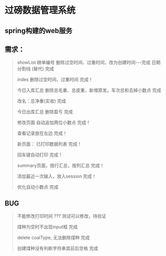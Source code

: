 # 过磅数据管理系统

## spring构建的web服务

## 需求：

> showList 磅单编号 删除过空时间、过重时间，改为创建时间---完成 日期分割线 (替代)      完成
> 
> index 删除过空时间、过重时间     完成！
> 
> 今日入库汇总 删除总毛重、总皮重，新增原发。车次总和去掉小数点   完成
> 
> 改名：总净重(实收)        完成
> 
> 今日出库汇总 删除盈亏       完成
> 
> 修改页面 自动追加两位小数点    完成！
> 
> 查看记录放在左边              完成！
> 
> 新页面： 已打印数据列表          完成！
> 
> 回车键自动打印                   完成！
> 
> summary页面，按行汇总，按列汇总   完成！
> 
> 添加最近一次输入，放入session    完成！
> 
> 优化自动小数点      完成

## BUG

> 不能修改打印时间                  ??? 测试可以修改，待验证
> 
> 煤种为空时不出现input框            完成
> 
> delete coalType, 无法删除煤种     完成
> 
> 创建煤种没有判断字符串其前后空格      完成
> 
